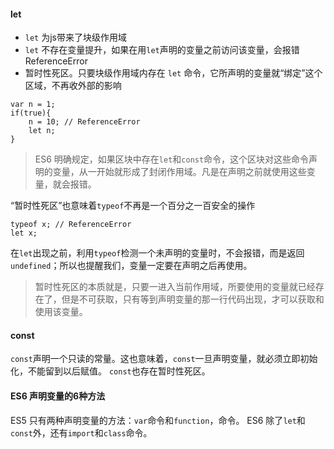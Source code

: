 #### let

+ `let` 为js带来了块级作用域
+ `let` 不存在变量提升，如果在用`let`声明的变量之前访问该变量，会报错 ReferenceError
+ 暂时性死区。只要块级作用域内存在 `let` 命令，它所声明的变量就“绑定”这个区域，不再收外部的影响

```
var n = 1;
if(true){
    n = 10; // ReferenceError
    let n;
}
```

> ES6 明确规定，如果区块中存在`let`和`const`命令，这个区块对这些命令声明的变量，从一开始就形成了封闭作用域。凡是在声明之前就使用这些变量，就会报错。

“暂时性死区”也意味着`typeof`不再是一个百分之一百安全的操作
```
typeof x; // ReferenceError
let x;
```
在`let`出现之前，利用`typeof`检测一个未声明的变量时，不会报错，而是返回`undefined`；所以也提醒我们，变量一定要在声明之后再使用。

> 暂时性死区的本质就是，只要一进入当前作用域，所要使用的变量就已经存在了，但是不可获取，只有等到声明变量的那一行代码出现，才可以获取和使用该变量。


#### const

`const`声明一个只读的常量。这也意味着，`const`一旦声明变量，就必须立即初始化，不能留到以后赋值。
`const`也存在暂时性死区。


#### ES6 声明变量的6种方法

ES5 只有两种声明变量的方法：`var`命令和`function`，命令。
ES6 除了`let`和`const`外，还有`import`和`class`命令。
